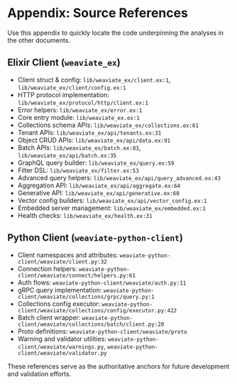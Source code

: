 # Appendix: Source References

Use this appendix to quickly locate the code underpinning the analyses in the other documents.

## Elixir Client (`weaviate_ex`)

- Client struct & config: `lib/weaviate_ex/client.ex:1`, `lib/weaviate_ex/client/config.ex:1`
- HTTP protocol implementation: `lib/weaviate_ex/protocol/http/client.ex:1`
- Error helpers: `lib/weaviate_ex/error.ex:1`
- Core entry module: `lib/weaviate_ex.ex:1`
- Collections schema APIs: `lib/weaviate_ex/collections.ex:61`
- Tenant APIs: `lib/weaviate_ex/api/tenants.ex:31`
- Object CRUD APIs: `lib/weaviate_ex/api/data.ex:91`
- Batch APIs: `lib/weaviate_ex/batch.ex:83`, `lib/weaviate_ex/api/batch.ex:35`
- GraphQL query builder: `lib/weaviate_ex/query.ex:59`
- Filter DSL: `lib/weaviate_ex/filter.ex:53`
- Advanced query helpers: `lib/weaviate_ex/api/query_advanced.ex:43`
- Aggregation API: `lib/weaviate_ex/api/aggregate.ex:64`
- Generative API: `lib/weaviate_ex/api/generative.ex:60`
- Vector config builders: `lib/weaviate_ex/api/vector_config.ex:1`
- Embedded server management: `lib/weaviate_ex/embedded.ex:1`
- Health checks: `lib/weaviate_ex/health.ex:31`

## Python Client (`weaviate-python-client`)

- Client namespaces and attributes: `weaviate-python-client/weaviate/client.py:32`
- Connection helpers: `weaviate-python-client/weaviate/connect/helpers.py:61`
- Auth flows: `weaviate-python-client/weaviate/auth.py:11`
- gRPC query implementation: `weaviate-python-client/weaviate/collections/grpc/query.py:1`
- Collections config executor: `weaviate-python-client/weaviate/collections/config/executor.py:422`
- Batch client wrapper: `weaviate-python-client/weaviate/collections/batch/client.py:28`
- Proto definitions: `weaviate-python-client/weaviate/proto`
- Warning and validator utilities: `weaviate-python-client/weaviate/warnings.py`, `weaviate-python-client/weaviate/validator.py`

These references serve as the authoritative anchors for future development and validation efforts.
